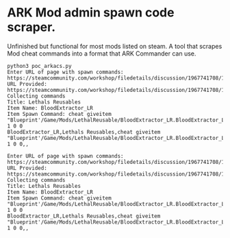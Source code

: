 # ARK Mod admin spawn code scraper.
Unfinished but functional for most mods listed on steam.  A tool that scrapes Mod cheat commands into a format that ARK Commander can use.

```
python3 poc_arkacs.py
Enter URL of page with spawn commands: https://steamcommunity.com/workshop/filedetails/discussion/1967741708/1744516107488290239/
URL Provided: https://steamcommunity.com/workshop/filedetails/discussion/1967741708/1744516107488290239/
Collecting commands
Title: Lethals Reusables
Item Name: BloodExtractor_LR
Item Spawn Command: cheat giveitem "Blueprint'/Game/Mods/LethalReusable/BloodExtractor_LR.BloodExtractor_LR'" 1 0 0
BloodExtractor_LR,Lethals Reusables,cheat giveitem "Blueprint'/Game/Mods/LethalReusable/BloodExtractor_LR.BloodExtractor_LR'" 1 0 0,,
```

```python3 arkacs.py
Enter URL of page with spawn commands: https://steamcommunity.com/workshop/filedetails/discussion/1967741708/1744516107488290239/
URL Provided: https://steamcommunity.com/workshop/filedetails/discussion/1967741708/1744516107488290239/
Collecting commands
Title: Lethals Reusables
Item Name: BloodExtractor_LR
Item Spawn Command: cheat giveitem "Blueprint'/Game/Mods/LethalReusable/BloodExtractor_LR.BloodExtractor_LR'" 1 0 0
BloodExtractor_LR,Lethals Reusables,cheat giveitem "Blueprint'/Game/Mods/LethalReusable/BloodExtractor_LR.BloodExtractor_LR'" 1 0 0,,
```
